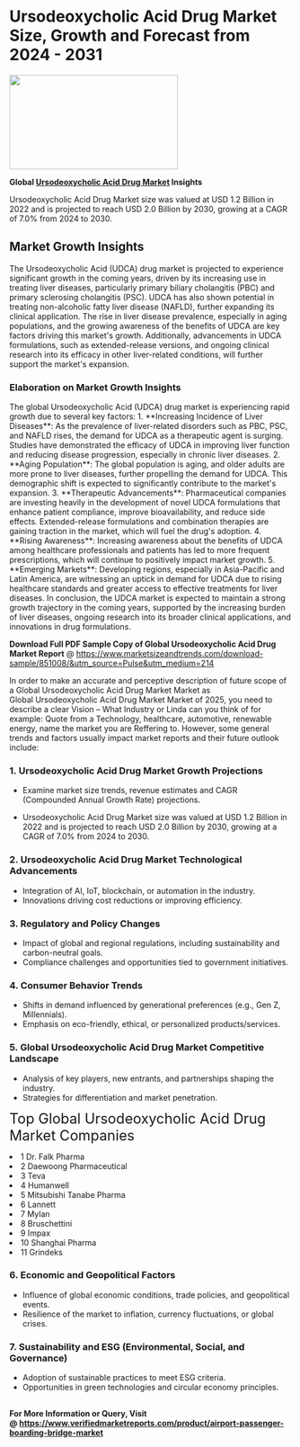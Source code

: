 <H1>Ursodeoxycholic Acid Drug Market Size, Growth and Forecast from 2024 - 2031</H1><img class="aligncenter size-medium wp-image-584254" src="https://thirdeyenews.in/wp-content/uploads/2024/09/Global-Market-Research-300x168.jpeg" alt="" width="300" height="168" /><p><strong>Global&nbsp;<a href="https://www.marketsizeandtrends.com/download-sample/851008/&amp;utm_source=Pulse&amp;utm_medium=214">Ursodeoxycholic Acid Drug Market</a> Insights</strong></p><p>Ursodeoxycholic Acid Drug Market size was valued at USD 1.2 Billion in 2022 and is projected to reach USD 2.0 Billion by 2030, growing at a CAGR of 7.0% from 2024 to 2030.</p><p><h2>Market Growth Insights</h2> The Ursodeoxycholic Acid (UDCA) drug market is projected to experience significant growth in the coming years, driven by its increasing use in treating liver diseases, particularly primary biliary cholangitis (PBC) and primary sclerosing cholangitis (PSC). UDCA has also shown potential in treating non-alcoholic fatty liver disease (NAFLD), further expanding its clinical application. The rise in liver disease prevalence, especially in aging populations, and the growing awareness of the benefits of UDCA are key factors driving this market's growth. Additionally, advancements in UDCA formulations, such as extended-release versions, and ongoing clinical research into its efficacy in other liver-related conditions, will further support the market's expansion. <h3>Elaboration on Market Growth Insights</h3> The global Ursodeoxycholic Acid (UDCA) drug market is experiencing rapid growth due to several key factors: 1. **Increasing Incidence of Liver Diseases**: As the prevalence of liver-related disorders such as PBC, PSC, and NAFLD rises, the demand for UDCA as a therapeutic agent is surging. Studies have demonstrated the efficacy of UDCA in improving liver function and reducing disease progression, especially in chronic liver diseases. 2. **Aging Population**: The global population is aging, and older adults are more prone to liver diseases, further propelling the demand for UDCA. This demographic shift is expected to significantly contribute to the market's expansion. 3. **Therapeutic Advancements**: Pharmaceutical companies are investing heavily in the development of novel UDCA formulations that enhance patient compliance, improve bioavailability, and reduce side effects. Extended-release formulations and combination therapies are gaining traction in the market, which will fuel the drug's adoption. 4. **Rising Awareness**: Increasing awareness about the benefits of UDCA among healthcare professionals and patients has led to more frequent prescriptions, which will continue to positively impact market growth. 5. **Emerging Markets**: Developing regions, especially in Asia-Pacific and Latin America, are witnessing an uptick in demand for UDCA due to rising healthcare standards and greater access to effective treatments for liver diseases. In conclusion, the UDCA market is expected to maintain a strong growth trajectory in the coming years, supported by the increasing burden of liver diseases, ongoing research into its broader clinical applications, and innovations in drug formulations. </p><p><span class=""><strong>Download Full PDF Sample Copy of Global Ursodeoxycholic Acid Drug Market Report</strong> @ <a href="https://www.marketsizeandtrends.com/download-sample/851008/&amp;utm_source=Pulse&amp;utm_medium=214" target="_blank">https://www.marketsizeandtrends.com/download-sample/851008/&amp;utm_source=Pulse&amp;utm_medium=214</a></span></p><p>In order to make an accurate and perceptive description of future scope of a Global&nbsp;Ursodeoxycholic Acid Drug Market Market as Global&nbsp;Ursodeoxycholic Acid Drug Market Market of 2025, you need to describe a clear Vision &ndash; What Industry or Linda can you think of for example: Quote from a Technology, healthcare, automotive, renewable energy, name the market you are Reffering to. However, some general trends and factors usually impact market reports and their future outlook include:</p><h3>1.&nbsp;<strong>Ursodeoxycholic Acid Drug Market Growth Projections</strong></h3><ul><li>Examine market size trends, revenue estimates and CAGR (Compounded Annual Growth Rate) projections.</li><li><p>Ursodeoxycholic Acid Drug Market size was valued at USD 1.2 Billion in 2022 and is projected to reach USD 2.0 Billion by 2030, growing at a CAGR of 7.0% from 2024 to 2030.</p></li></ul><h3>2.&nbsp;<strong>Ursodeoxycholic Acid Drug Market Technological Advancements</strong></h3><ul><li>Integration of AI, IoT, blockchain, or automation in the industry.</li><li>Innovations driving cost reductions or improving efficiency.</li></ul><h3>3.&nbsp;<strong>Regulatory and Policy Changes</strong></h3><ul><li>Impact of global and regional regulations, including sustainability and carbon-neutral goals.</li><li>Compliance challenges and opportunities tied to government initiatives.</li></ul><h3>4.&nbsp;<strong>Consumer Behavior Trends</strong></h3><ul><li>Shifts in demand influenced by generational preferences (e.g., Gen Z, Millennials).</li><li>Emphasis on eco-friendly, ethical, or personalized products/services.</li></ul><h3>5.&nbsp;<strong>Global Ursodeoxycholic Acid Drug Market Competitive Landscape</strong></h3><ul><li>Analysis of key players, new entrants, and partnerships shaping the industry.</li><li>Strategies for differentiation and market penetration.</li></ul><p data-pm-slice="1 1 []"><span style="color: inherit; font-family: inherit; font-size: 25px;">Top Global Ursodeoxycholic Acid Drug Market Companies</span></p><div class="" data-test-id=""><p><li>1 Dr. Falk Pharma</li><li> 2 Daewoong Pharmaceutical</li><li> 3 Teva</li><li> 4 Humanwell</li><li> 5 Mitsubishi Tanabe Pharma</li><li> 6 Lannett</li><li> 7 Mylan</li><li> 8 Bruschettini</li><li> 9 Impax</li><li> 10 Shanghai Pharma</li><li> 11 Grindeks</li></p></div><h3>6.&nbsp;<strong>Economic and Geopolitical Factors</strong></h3><ul><li>Influence of global economic conditions, trade policies, and geopolitical events.</li><li>Resilience of the market to inflation, currency fluctuations, or global crises.</li></ul><h3>7.&nbsp;<strong>Sustainability and ESG (Environmental, Social, and Governance)</strong></h3><ul><li>Adoption of sustainable practices to meet ESG criteria.</li><li>Opportunities in green technologies and circular economy principles.</li></ul><h2><strong style="font-size: 14px;">For More Information or Query, Visit @&nbsp;</strong><a style="background-color: #ffffff; font-size: 14px;" href="https://www.marketsizeandtrends.com/report/ursodeoxycholic-acid-drug-market/" target="_blank">https://www.verifiedmarketreports.com/product/airport-passenger-boarding-bridge-market</a></h2>

